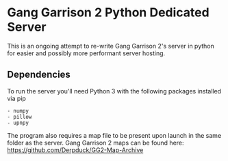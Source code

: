 # Gang Garrison 2 Python Dedicated Server
This is an ongoing attempt to re-write Gang Garrison 2's server in python for easier and possibly more performant server hosting.
## Dependencies
To run the server you'll need Python 3 with the following packages installed via pip
```
- numpy
- pillow
- upnpy
```
The program also requires a map file to be present upon launch in the same folder as the server. Gang Garrison 2 maps can be found here: https://github.com/Derpduck/GG2-Map-Archive
